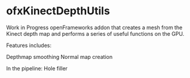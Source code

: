 ofxKinectDepthUtils
===================

Work in Progress openFrameworks addon that creates a mesh from the Kinect depth map and performs a series of useful functions on the GPU.

Features includes:

Depthmap smoothing
Normal map creation

In the pipeline:
Hole filler